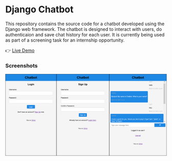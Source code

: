 # Django Chatbot

This repository contains the source code for a chatbot developed using the Django web framework.
The chatbot is designed to interact with users, do authenticaion and save chat history 
for each user. It is currently being used as part of a screening task for an internship opportunity.

👉 [Live Demo](https://mankind.pythonanywhere.com)

### Screenshots

![Screenshot](screenshot.png)
